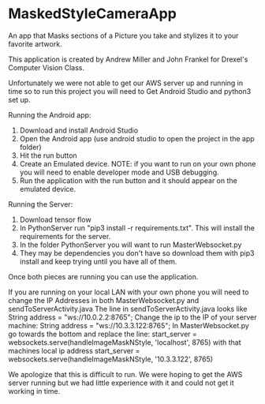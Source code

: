 # MaskedStyleCameraApp
An app that Masks sections of a Picture you take and stylizes it to your favorite artwork.

This application is created by Andrew Miller and John Frankel for Drexel's Computer Vision Class.

Unfortunately we were not able to get our AWS server up and running in time so to run this project you will need to Get Android Studio and python3 set up.

Running the Android app:
1. Download and install Android Studio
2. Open the Android app (use android studio to open the project in the app folder)
3. Hit the run button
4. Create an Emulated device.  NOTE: if you want to run on your own phone you will need to enable developer mode and USB debugging.
5. Run the application with the run button and it should appear on the emulated device.

Running the Server:
1. Download tensor flow
2. In PythonServer run "pip3 install -r requirements.txt". This will install the requirements for the server.
3. In the folder PythonServer you will want to run MasterWebsocket.py
4. They may be dependencies you don't have so download them with pip3 install and keep trying until you have all of them.

Once both pieces are running you can use the application.

If you are running on your local LAN with your own phone you will need to change the IP Addresses in both MasterWebsocket.py and sendToServerActivity.java
The line in sendToServerActivity.java looks like 
String address = "ws://10.0.2.2:8765";
Change the ip to the IP of your server machine:
String address = "ws://10.3.3.122:8765";
In MasterWebsocket.py go towards the bottom and replace the line:
start_server = websockets.serve(handleImageMaskNStyle, 'localhost', 8765)
with that machines local ip address
start_server = websockets.serve(handleImageMaskNStyle, '10.3.3.122', 8765)

We apologize that this is difficult to run.  We were hoping to get the AWS server running but we had little experience with it and could not get it working in time.


